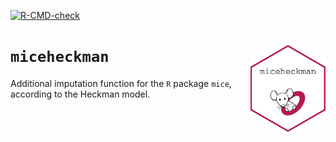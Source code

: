 <!-- badges: start -->
[![R-CMD-check](https://github.com/hanneoberman/miceheckman/actions/workflows/R-CMD-check.yaml/badge.svg)](https://github.com/hanneoberman/miceheckman/actions/workflows/R-CMD-check.yaml)
<!-- badges: end -->

# `miceheckman` <a href='https://amices.org/'><img src="man/figures/logo.png" align="right" height="139" /></a>

Additional imputation function for the `R` package `mice`, according to the Heckman model.
